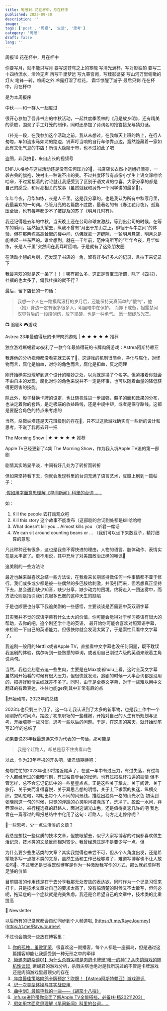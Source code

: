 ```yaml
---
title: 周报16 花在杯中，月在杯中
published: 2023-09-30
description: ''
image: ''
tags: ['post', '周报', '生活', '思考']
category: '周报'
draft: false
lang: ''
---
```

 周报16 花在杯中，月在杯中


<!-- ![Group 1](./attachments/bafybeiecpn4fkd5rglmcbkivtupitiiicjzc7yz6r7b65csmuu7hzmhjhe.png) -->


你要写月，就不能只写月
要写这苍穹之上的寒魄
写清光满杯，写对影独酌
要写二十四桥流水，泠泠无声
再写千里梦远
写九霄宫阙，写桂影婆娑
写山河万里俯瞰的灯火
笔锋一转，喧闹之外
冷露打湿了桂花，
霜华惊醒了游子
最后只剩
花在杯中，月在杯中

是为本周报序


 中秋——和一群人一起度过

很开心参加了吾非书店的中秋活动，一起共度季羡林的《月是故乡明》，还有精美的茶歇，围观了手工灯笼的制作，同时还参加了诗词名句抢答接龙与猜灯谜。

（补充一段，在我参加这个活动之前，我从未想过，在我每天上班的路上，在行人匆匆，车如流水马如龙的路边，铃声叮当响的自行车停靠点边，竟然隐藏着一家如此有文化气息的书店！所谓大隐隐于市，也不过如此了吧

盗图，非我拍🐶，来自店长的视频号

<!-- ![DraggedImage](./attachments/bafybeiayxprw6xr2jkbgt5y5zy3smfhmqtvoup3tq3gz47uq4zc6vxjd6y.png) -->



<!-- ![DraggedImage-1](./attachments/bafybeialtlv4h7gjjdtalnbcaqn46oajfehu42jpztnqex23y4lbuxmym4.png) -->



ENFJ人格参与这些活动还是没有任何压力的🤣，书店店长衣然小姐姐好漂亮，一袭古典的旗袍，映衬出一种说不出的美。不过共度环节有点像小学生上语文课哈哈哈😆，不过紧接着的讨论就让我感受到了区别于语文课的惊喜，大家分享的都是自己的感受，和月亮相关的故事（虽然就我和另外一个同学讲的最多🐶）。

年年今夜，月华如练，长是人千里。这是我分享的，也是我认为所有中秋写月里，我最喜欢的一句词。尽管月亮的名篇数不胜数，最著名的有《春江花月夜》，孤篇压全唐，也有每年都少不了被提及的苏子《明月几时有》。

我还记得是去年的中秋，当天晚上还在公司和球友激战，等到出公司的时候，在等车的瞬间，猛然抬头望去，纵我不曾有“月出于东山之上，徘徊于斗牛之间”的体验，但在那两栋高高耸起的楼中间，仿佛就拿一道缝隙，一轮明月悬空，明月总是能唤起一些东西的。谁曾想到，就在一千年前，范仲淹所写的“年年今夜，月华如练，长是人千里”突然间在我耳畔回响，于是就有了这条朋友圈


<!-- ![DraggedImage-2](./attachments/bafkreihr7qnpimyn5y5l2l3f4b4txwmutbcdfr6mazsdacfpdpf37pva6u.png) -->


在活动小憩的片刻，还发现了书店的一角，留有好多好多人的记录，且拍下来记录下


<!-- ![telegram-cloud-photo-size-5-6107397461908764258-y](./attachments/bafkreihag36yja7unz3eqeyfiqty6s3ipm5bk3kzpf2e4g55j2msaga3w4.jpeg) -->


我最喜欢的就是这一条了！！！哪有那么多，这正是贾宝玉所谓，除了《四书》，杜撰的也太多了，偏我杜撰的就不行？


<!-- ![telegram-cloud-photo-size-5-6107397461908764260-y](./attachments/bafkreibok36mwh3oy2kkkauw3ob3qzumhsl6irhd52zvcbvyfhg7sqvl6e.jpeg) -->

<!-- ![telegram-cloud-photo-size-5-6107397461908764261-y](./attachments/bafkreihfbkjb5r45lrmxb5sszhxwvafzudasjnscph676qj4kpril7j7gu.jpeg) -->

<!-- ![telegram-cloud-photo-size-5-6107397461908764263-y](./attachments/bafkreidmqc63jfe6dd6pfbicqb56fg4v7rzxbpkn5oid6sqi75bqwg3w6i.jpeg) -->

<!-- ![telegram-cloud-photo-size-5-6107397461908764259-y](./attachments/bafkreibjhhc7wutditm2q4u3mv6p52zjlqwfsd5ribrw6chq6tdxzztvca.jpeg) -->


最后，留下店长的一句话：

> 我想一个人在一路摸爬滚打的岁月后，还能保持天真简单的“傻气”，他（她）身边一定有很多很多人，明里暗中在保护。
> 而卸下戒备，袒露楚河汉界背后的一段段创伤，放下坚硬，也是一种勇气。
> 愿一起绽放光芒。


 📺 追剧& 🎮游戏

 Astrea 23年最值得玩的卡牌肉鸽游戏 | ★ ★ ★ ★ ★ 推荐

独立游戏蜥蜴君up安利了一款今年最值得玩的卡牌肉鸽游戏：Astrea阿斯特赖亚

我连他的分析视频都没看完就去买了🤣，这游戏的机制很简单，净化与腐化，对怪物而言，腐化是加血，对你的角色而言，腐化是扣血，反之同理

刚开始确实没理解到这个设计的精妙之处，以为就是换了个名字。但紧接着你就会不由自主的发现，腐化对你的角色来说并不一定是坏事，也可以随着血量的降低获得更厉害的技能。

除此外，骰子替换卡牌的设定，也让随机性进一步加强，骰子的面和效果的分布，也决定着你的套路，是走极端的收益路线，还是中规中矩，或者是保守路线。这都是要配合角色的特点来考虑的

当然，杀戮尖塔还是天花班级别的存在🐶，只不过这款游戏确实有一些新的设计和思考，不说了我再去开一把

 The Morning Show | ★ ★ ★ ★ ★ 推荐

Apple Tv已经更新了4集 The Morning Show，作为我入坑Apple TV追的第一部剧

剧情其实略显平淡，中间有好几处为了转折而转折

但如果坚持看下去，你就会发现科里的台词充满了语言艺术，豆瓣上刷到一篇帖子：

[ 假如用字面意思理解《早间新闻》科里的台词…… ](https://movie.douban.com/review/15449097/)

如：
1.  Kill the people 去打动观众吧
2. Kill this story 这个故事不能发布（这部剧的台词到处都是kill哈哈哈
3. What doesn’t kill you… Almost kills you （听君一席话
4. We can sit around counting beans or … （我们可以坐下来数豆子，精打细算的意思

凡此种种还有很多，这也是我舍不得快进的理由，人物的语言、肢体动作、表情实在是太丰富了。更不用说，其中充斥了对美国政治正确的嘲讽🐶

 追美剧的一些方法论

最近也越来越喜欢总结一些方法论，在我看来长期坚持做任何一件事情都不亚于修行。我们或多或少都是被一些偶然的多巴胺给刺激，并吸引而来，但若想真正坚持下去，总会遇到缺少知音，缺少分享，缺少动力的困境。终将走入一团迷雾中，而方法论则是指引我们克服多巴胺的这种天生的缺陷

于是也顺便也分享下我追美剧的一些感悟，主要谈谈是否需要中英双语字幕

其实我并不觉的双语字幕有什么太大的价值，你可能会觉得对于学习英语有很大的帮助，去你的吧，追个剧还学个毛的英语，
最开始你可能会喜欢对照双语字幕，来检验一下自己的英语能力。但很快你就会发现太累了，于是索性只看中文字幕了。

我追剧一般用的Netflix或者Apple TV，直接看中文字幕也没任何问题，既不耽误我追剧的体验，偶尔听到一些熟悉的单词，或者用自己刚过六级的英语来跟着主角说两句。

当然，我也会刻意去追一些生肉，主要是在Max或者hulu上看，这时全英文字幕虽然刚开始看的时候有很大压力，但很快就发现，追剧的时候一大半台词都是没用的，把握好剧情主线就差不多了。同时，由于是全英文字幕，对于一些难以用中文翻译的有趣表达，往往也能get到其中非常有趣的点

 📝开始动笔，2023年的总结

2023年也只剩三个月了，这一年让我认识到了太多的新事物，也是我工作中一个刚刚好的时间点。摆脱了初来职场的一些稚嫩，开始对自己的人生有所规划与思考，开始培养一些习惯，思考一些以后的问题。于是，在这周的某天，就开始动笔写23年的总结了

如果要说23年我最想选来作为代表的一句话，那可能是

> 我是个赶路人，却总是忍不住贪看山色

以此，作为23年年报的开头吧，诸君请期待吧：

匆匆忙忙的2023年也即将接近尾声了，在这一年中有过压力，有过失落，有过每个人都经历过的至暗时刻，有过独自登台的怅惘，也有过把栏杆拍遍的豪情
但不管怎样，总不会忘记记忆中的一些星星点点，正是这些关于挚友、关于阅读、关于旅行、关于失而复得喜悦，关于冥思苦想的明悟，关于上下求索的执迷，纵横交织，忽明忽暗，勾勒出每个人不同的风景线，描绘出独具一格的山光水色
初读到张晓风这一句的时候，只觉的浮躁的心灵瞬间被涤荡了，洗净了。盈盈一水间，莽莽深林处，被行程选择的赶路人，面对这湖光山色，还是值得贪恋几许的吧
我也曾在一篇写过的周报总结中中化用了这句：赶路人，何方走走停停呢？


 💭一些思考，少一点生活类的文章？

我总是想找一些优质的技术文章，但放眼望去，似乎大家写博客的时候都喜欢做生活记录，技术类的文章反而相对较少。我曾经想过是不是要少写一点，但

为什么要少些生活类的文章？其实我觉得也未尝不可，但从个人角度出发，还是希望能多写一点技术类的文章，虽然生活和工作已经够累了，难道写博客也不让人放松吗🤣。不过我还是觉得既然博客是作为一种激励我写作的方式，那么就必须得有足够的价值

目前周报的作用还是在于去分享我那无处安放的表达欲，同时作为一个记录习惯来打卡。只是技术文章对自己的要求太高了，没有搞清楚的时候又不太敢写，但何必呢，拖延症的一个症状就是完美焦虑。我还是会希望自己的文章中，技术类的比重提高


 📮 Newsletter

以后所有的记录就都会自动同步到个人频道啦, [https://t.me/RayeJourney](https://t.me/RayeJourney)

不过也会摘录一些放在博客里：

1. [你的孤独，虽败犹荣](https://www.xiaoyuzhoufm.com/episode/64e35e883fa4090b74de8304)，很喜欢这一期播客，每个人都是一座孤岛，但是通过这篇播客却能让我感受到一种无形之中的牵绊
2. [ 蜥蜴肉鸽杂谈01】为什么杀戮尖塔是肉鸽卡牌里“唯一的神”？从肉鸽游戏的随机性谈起 ](https://www.bilibili.com/video/BV1EU4y1X7J1) 蜥蜴君的游戏分析，杀戮尖塔也绝对是我所玩过的不管是卡牌游戏还是肉鸽游戏里最顶尖的存在
3. [ 年度最佳策略肉鸽卡牌预定？吹爆！【Astrea阿斯特赖亚】游戏测评 ](https://www.bilibili.com/video/BV1vN411n7FE) 
4. [ 记一次类型体操与其实战应用 ](https://xlog.htcube.top/volar-types-issue-3585)
5. [ 曲中剑】最惊艳我的一曲——《胡笳十八拍》](https://www.bilibili.com/video/BV1pa411N7bw)
6. [ infuse进阶带你全面了解Apple TV全能搭档，必备(补档20211203）](https://www.youtube.com/watch?v=RLoz2JYtVUM)
7. [ 假如用字面意思理解《早间新闻》科里的台词…… ](https://movie.douban.com/review/15449097/)




